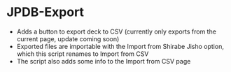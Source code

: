 # JPDB-Export

- Adds a button to export deck to CSV (currently only exports from the current page, update coming soon)<br>
- Exported files are importable with the Import from Shirabe Jisho option, which this script renames to Import from CSV<br>
- The script also adds some info to the Import from CSV page
